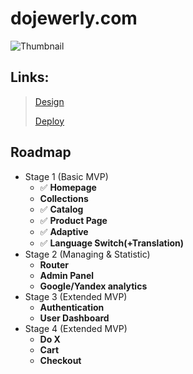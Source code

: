 # dojewerly.com

![Thumbnail](https://user-images.githubusercontent.com/26232484/180622932-94697695-f277-480a-8d3b-e5846d02da93.jpg)

## Links:
> [Design](https://www.figma.com/file/rbLt4cru33melj0pt5EbvQ/Design-2-dojewerly.com-Shop?node-id=0%3A1)  
> 
> [Deploy](https://do-jewerly-app.herokuapp.com/)

## Roadmap

- Stage 1 (Basic MVP)
  - ✅ **Homepage**
  - **Collections**
  - ✅ **Catalog**
  - ✅ **Product Page**
  - ✅ **Adaptive**
  - ✅ **Language Switch(+Translation)**
- Stage 2 (Managing & Statistic)
  - **Router**
  - **Admin Panel**
  - **Google/Yandex analytics**
- Stage 3 (Extended MVP)
  - **Authentication**
  - **User Dashboard**
- Stage 4 (Extended MVP)
  - **Do X**
  - **Cart**
  - **Checkout**
